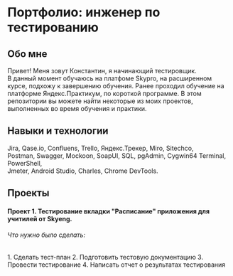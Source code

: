# Портфолио: инженер по тестированию

## Обо мне

Привет! Меня зовут Константин, я начинающий тестировщик.  
В данный момент обучаюсь на платфоме Skypro, на расширенном курсе, подхожу к завершению обучения. Ранее проходил обучение на платформе Яндекс.Практикум, по короткой программе.
В этом репозитории вы можете найти некоторые из моих проектов, выполненных во время обучения и практики.

## Навыки и технологии

Jira, Qase.io, Confluens, Trello, Яндекс.Трекер, Miro, Sitechco,  
Postman, Swagger, Mockoon, SoapUI, SQL, pgAdmin, Cygwin64 Terminal, PowerShell,  
Jmeter, Android Studio, Charles, Chrome DevTools.

## Проекты

#### Проект 1. Тестирование вкладки "Расписание" приложения для учитилей от Skyeng.

###### Что нужно было сделать:

1️. Сделать тест-план
2️. Подготовить тестовую документацию
3️. Провести тестирование
4️. Написать отчет о результатах тестирования
